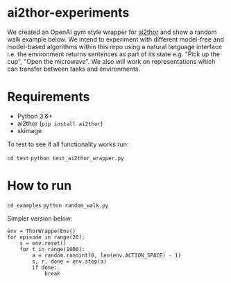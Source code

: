 # ai2thor-experiments

We created an OpenAI gym style wrapper for [ai2thor](http://ai2thor.allenai.org/) and show a random walk example below.
We intend to experiment with different model-free and model-based algorithms within this repo using a natural language
 interface i.e. the environment returns sentences as part of its state e.g. "Pick up the cup", "Open the microwave". 
 We also will work on representations which can transfer between tasks and environments.

# Requirements

* Python 3.6+
* ai2thor (`pip install ai2thor`)
* skimage

To test to see if all functionality works run:

`cd test`
`python test_ai2thor_wrapper.py`

# How to run

`cd examples`
`python random_walk.py`

Simpler version below:

```
env = ThorWrapperEnv()
for episode in range(20):
    s = env.reset()
    for t in range(1000):
        a = random.randint(0, len(env.ACTION_SPACE) - 1)
        s, r, done = env.step(a)
        if done:
            break
```
